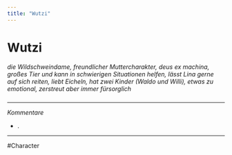 ```yaml
---
title: "Wutzi"
---
```

# Wutzi
*die Wildschweindame, freundlicher Muttercharakter, deus ex machina, großes Tier und kann in schwierigen Situationen helfen, lässt Lina gerne auf sich reiten, liebt Eicheln, hat zwei Kinder (Waldo und Willi), etwas zu emotional, zerstreut aber immer fürsorglich*
#####
---
*Kommentare*
- .
---
#Character